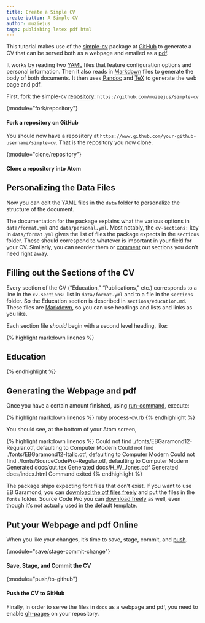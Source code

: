 ```yaml
---
title: Create a Simple CV
create-button: A Simple CV
author: muziejus
tags: publishing latex pdf html 
---
```


This tutorial makes use of the
[simple-cv](http://github.com/muziejus/simple-cv) package at [GitHub](/whatis/github)
to generate a CV that can be served both as a webpage and emailed as a
[pdf](/whatis/pdf).

It works by reading two [YAML](/whatis/yaml) files that feature configuration
options and personal information. Then it also reads in
[Markdown](/whatis/markdown) files to generate the body of both documents. It
then uses [Pandoc](/whatis/pandoc) and [TeX](/whatis/tex) to generate the web
page and pdf. 

First, fork the simple-cv [repository](/whatis/repository):
`https://github.com/muziejus/simple-cv`

{:module="fork/repository"}
#### Fork a repository on GitHub

You should now have a repository at
`https://www.github.com/your-github-username/simple-cv`. That is the repository
you now clone.

{:module="clone/repository"}
#### Clone a repository into Atom

## Personalizing the Data Files

Now you can edit the YAML files in the `data` folder to personalize the
structure of the document.

The documentation for the package explains what the various options in
`data/format.yml` and `data/personal.yml`. Most notably, the `cv-sections:`
key in `data/format.yml` gives the list of files the package expects in
the `sections` folder. These should correspond to whatever is important in
your field for your CV. Similarly, you can reorder them or
[comment](/whatis/comment) out sections you don’t need right away.

## Filling out the Sections of the CV

Every section of the CV (“Education,” “Publications,” etc.) corresponds to a
line in the `cv-sections:` list in `data/format.yml` and to a file in the
`sections` folder. So the Education section is described in
`sections/education.md`. These files are [Markdown](/whatis/markdown), so you
can use headings and lists and links as you like.

Each section file *should* begin with a second level heading, like:

{% highlight markdown linenos %}
## Education
{% endhighlight %}

## Generating the Webpage and pdf

Once you have a certain amount finished, using
[run-command](/whatis/run-command), execute:

{% highlight markdown linenos %}
ruby process-cv.rb
{% endhighlight %}

You should see, at the bottom of your Atom screen,

{% highlight markdown linenos %}
Could not find ./fonts/EBGaramond12-Regular.otf, defaulting to Computer Modern
Could not find ./fonts/EBGaramond12-Italic.otf, defaulting to Computer Modern
Could not find ./fonts/SourceCodePro-Regular.otf, defaulting to Computer Modern
Generated docs/out.tex
Generated docs/H_W_Jones.pdf
Generated docs/index.html
Command exited
{% endhighlight %}

The package ships expecting font files that don’t exist. If you want to use EB
Garamond, you can [download the otf files
freely](https://bitbucket.org/georgd/eb-garamond/downloads/) and put the files
in the `fonts` folder. Source Code Pro you can [download
freely](https://github.com/adobe-fonts/source-code-pro/releases/tag/2.030R-ro%2F1.050R-it)
as well, even though it’s not actually used in the default template.

## Put your Webpage and pdf Online

When you like your changes, it’s time to save, stage, commit, and
[push](/whatis/push).

{:module="save/stage-commit-change"}
#### Save, Stage, and Commit the CV

{:module="push/to-github"}
#### Push the CV to GitHub

Finally, in order to serve the files in `docs` as a webpage and pdf, you need
to enable [gh-pages](/whatis/gh-pages) on your repository.

